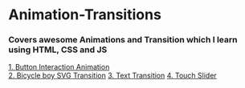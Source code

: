 # Animation-Transitions

### Covers awesome Animations and Transition which I learn using HTML, CSS and JS

[1. Button Interaction Animation](Button-Interaction)  
[2. Bicycle boy SVG Transition](bicycle-boy-transition)
[3. Text Transition](Text-Animation)
[4. Touch Slider](touch-slider)
